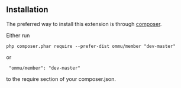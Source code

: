 Installation
------------
The preferred way to install this extension is through [composer](http://getcomposer.org/download/).

Either run

```
php composer.phar require --prefer-dist ommu/member "dev-master"
```

 or
```
 "ommu/member": "dev-master"
```

to the require section of your composer.json.

